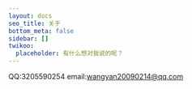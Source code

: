 ```yaml
---
layout: docs
seo_title: 关于
bottom_meta: false
sidebar: []
twikoo:
  placeholder: 有什么想对我说的呢？
---
```


QQ:3205590254
email:wangyan20090214@qq.com